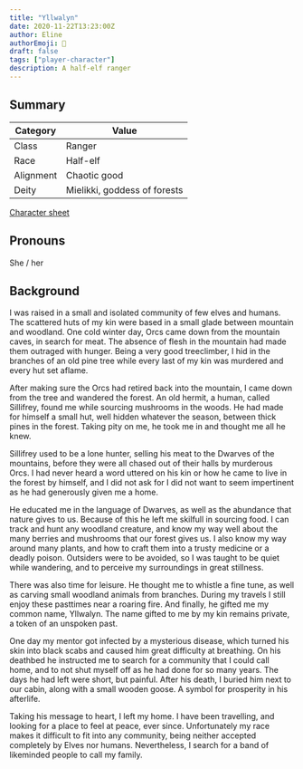 ```yaml
---
title: "Yllwalyn"
date: 2020-11-22T13:23:00Z
author: Eline
authorEmoji: 🥾
draft: false
tags: ["player-character"]
description: A half-elf ranger
---
```


## Summary
| Category  | Value                        |
| --------- | ---------------------------- |
| Class     | Ranger                       |
| Race      | Half-elf                     | 
| Alignment | Chaotic good                 |
| Deity     | Mielikki, goddess of forests |

[Character sheet](https://www.dndbeyond.com/characters/39182680)

## Pronouns
She / her

## Background
I was raised in a small and isolated community of few elves and humans. The scattered huts of my kin were based in a small glade between mountain and woodland. One cold winter day, Orcs came down from the mountain caves, in search for meat. The absence of flesh in the mountain had made them outraged with hunger. Being a very good treeclimber, I hid in the branches of an old pine tree while every last of my kin was murdered and every hut set aflame.

After making sure the Orcs had retired back into the mountain, I came down from the tree and wandered the forest. An old hermit, a human, called Sillifrey, found me while sourcing mushrooms in the woods. He had made for himself a small hut, well hidden whatever the season, between thick pines in the forest. Taking pity on me, he took me in and thought me all he knew.

Sillifrey used to be a lone hunter, selling his meat to the Dwarves of the mountains, before they were all chased out of their halls by murderous Orcs. I had never heard a word uttered on his kin or how he came to live in the forest by himself, and I did not ask for I did not want to seem impertinent as he had generously given me a home.

He educated me in the language of Dwarves, as well as the abundance that nature gives to us. Because of this he left me skilfull in sourcing food. I can track and hunt any woodland creature, and know my way well about the many berries and mushrooms that our forest gives us. I also know my way around many plants, and how to craft them into a trusty medicine or a deadly poison. Outsiders were to be avoided, so I was taught to be quiet while wandering, and to perceive my surroundings in great stillness.

There was also time for leisure. He thought me to whistle a fine tune, as well as carving small woodland animals from branches. During my travels I still enjoy these pasttimes near a roaring fire. And finally, he gifted me my common name, Yllwalyn. The name gifted to me by my kin remains private, a token of an unspoken past.

One day my mentor got infected by a mysterious disease, which turned his skin into black scabs and caused him great difficulty at breathing. On his deathbed he instructed me to search for a community that I could call home, and to not shut myself off as he had done for so many years. The days he had left were short, but painful. After his death, I buried him next to our cabin, along with a small wooden goose. A symbol for prosperity in his afterlife.

Taking his message to heart, I left my home. I have been travelling, and looking for a place to feel at peace, ever since. Unfortunately my race makes it difficult to fit into any community, being neither accepted completely by Elves nor humans. Nevertheless, I search for a band of likeminded people to call my family.